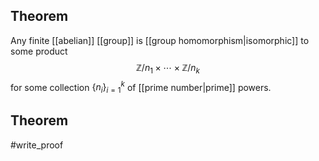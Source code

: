 ## Theorem
Any finite [[abelian]] [[group]] is [[group homomorphism|isomorphic]] to some product $$\mathbb Z / n_1 \times \cdots \times \mathbb Z /n_k$$ for some collection $\{n_i\}_{i=1}^k$ of [[prime number|prime]] powers.
## Theorem
#write_proof 
